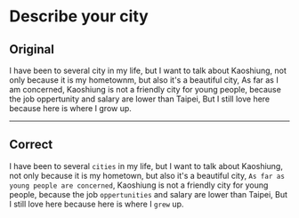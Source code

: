 # Describe your city

## Original

I have been to several city in my life, but I want to talk about Kaoshiung, not only because it is my hometownm, but also it's a beautiful city, As far as I am concerned, Kaoshiung is not a friendly city for young people, because the job oppertunity and salary are lower than Taipei, But I still love here because here is where I grow up.

---

## Correct

I have been to several `cities` in my life, but I want to talk about Kaoshiung, not only because it is my hometown, but also it's a beautiful city, `As far as young people are concerned`, Kaoshiung is not a friendly city for young people, because the job `oppertunities` and salary are lower than Taipei, But I still love here because here is where I `grew` up.
